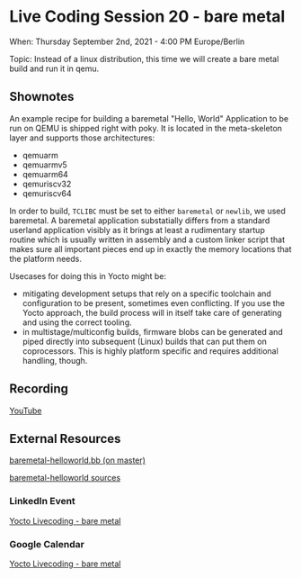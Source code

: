 # Live Coding Session 20 - bare metal

When: Thursday September 2nd, 2021 - 4:00 PM Europe/Berlin

Topic: Instead of a linux distribution, this time we will create a bare metal build and run it in qemu.

## Shownotes

An example recipe for building a baremetal "Hello, World" Application to be run on QEMU is shipped right with poky. It is located in the meta-skeleton layer and supports those architectures:
- qemuarm
- qemuarmv5
- qemuarm64
- qemuriscv32
- qemuriscv64

In order to build, `TCLIBC` must be set to either `baremetal` or `newlib`, we used baremetal. A baremetal application substatially differs from a standard userland application visibly as it brings at least a rudimentary startup routine which is usually written in assembly and a custom linker script that makes sure all important pieces end up in exactly the memory locations that the platform needs.

Usecases for doing this in Yocto might be:
- mitigating development setups that rely on a specific toolchain and configuration to be present, sometimes even conflicting. If you use the Yocto approach, the build process will in itself take care of generating and using the correct tooling.
- in multistage/multiconfig builds, firmware blobs can be generated and piped directly into subsequent (Linux) builds that can put them on coprocessors. This is highly platform specific and requires additional handling, though.

## Recording

[YouTube](https://youtu.be/DQ-TTMUstNw)

## External Resources

[baremetal-helloworld.bb (on master)](https://git.yoctoproject.org/cgit/cgit.cgi/poky/tree/meta-skeleton/recipes-baremetal/baremetal-examples/baremetal-helloworld_git.bb)

[baremetal-helloworld sources](https://github.com/aehs29/baremetal-helloqemu)

### LinkedIn Event

[Yocto Livecoding - bare metal](https://www.linkedin.com/events/yoctolivecoding-baremetal6835840902821380096/)


### Google Calendar

[Yocto Livecoding - bare metal](https://calendar.google.com/event?action=TEMPLATE&tmeid=NnZuZnNrODg2ZjJmdHI3ZWxiZTJiZGozOWogamVzdGVyQHRoZXlvY3RvamVzdGVyLmluZm8&tmsrc=jester%40theyoctojester.info)